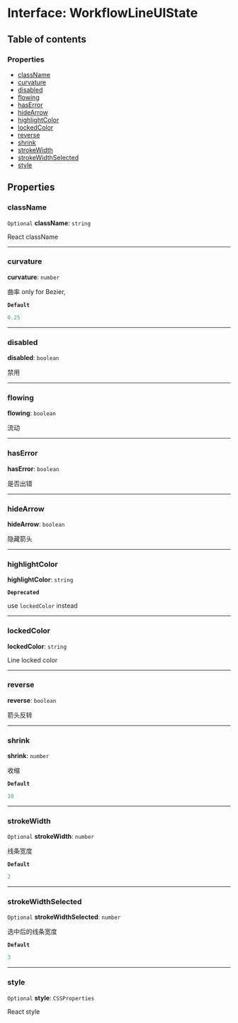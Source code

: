 # Interface: WorkflowLineUIState

## Table of contents

### Properties

* [className](/en/auto-docs/free-layout-core/interfaces/WorkflowLineUIState.md#classname)
* [curvature](/en/auto-docs/free-layout-core/interfaces/WorkflowLineUIState.md#curvature)
* [disabled](/en/auto-docs/free-layout-core/interfaces/WorkflowLineUIState.md#disabled)
* [flowing](/en/auto-docs/free-layout-core/interfaces/WorkflowLineUIState.md#flowing)
* [hasError](/en/auto-docs/free-layout-core/interfaces/WorkflowLineUIState.md#haserror)
* [hideArrow](/en/auto-docs/free-layout-core/interfaces/WorkflowLineUIState.md#hidearrow)
* [highlightColor](/en/auto-docs/free-layout-core/interfaces/WorkflowLineUIState.md#highlightcolor)
* [lockedColor](/en/auto-docs/free-layout-core/interfaces/WorkflowLineUIState.md#lockedcolor)
* [reverse](/en/auto-docs/free-layout-core/interfaces/WorkflowLineUIState.md#reverse)
* [shrink](/en/auto-docs/free-layout-core/interfaces/WorkflowLineUIState.md#shrink)
* [strokeWidth](/en/auto-docs/free-layout-core/interfaces/WorkflowLineUIState.md#strokewidth)
* [strokeWidthSelected](/en/auto-docs/free-layout-core/interfaces/WorkflowLineUIState.md#strokewidthselected)
* [style](/en/auto-docs/free-layout-core/interfaces/WorkflowLineUIState.md#style)

## Properties

### className

`Optional` **className**: `string`

React className

***

### curvature

**curvature**: `number`

曲率
only for Bezier,

**`Default`**

```ts
0.25
```

***

### disabled

**disabled**: `boolean`

禁用

***

### flowing

**flowing**: `boolean`

流动

***

### hasError

**hasError**: `boolean`

是否出错

***

### hideArrow

**hideArrow**: `boolean`

隐藏箭头

***

### highlightColor

**highlightColor**: `string`

**`Deprecated`**

use `lockedColor` instead

***

### lockedColor

**lockedColor**: `string`

Line locked color

***

### reverse

**reverse**: `boolean`

箭头反转

***

### shrink

**shrink**: `number`

收缩

**`Default`**

```ts
10
```

***

### strokeWidth

`Optional` **strokeWidth**: `number`

线条宽度

**`Default`**

```ts
2
```

***

### strokeWidthSelected

`Optional` **strokeWidthSelected**: `number`

选中后的线条宽度

**`Default`**

```ts
3
```

***

### style

`Optional` **style**: `CSSProperties`

React style
